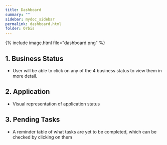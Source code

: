 ```yaml
---
title: Dashboard
summary: ""
sidebar: mydoc_sidebar
permalink: dashboard.html
folder: Orbis
---
```

{% include image.html file="dashboard.png" %}

## 1. Business Status
* User will be able to click on any of the 4 business status to view them in more detail. 

## 2. Application 
* Visual representation of application status

## 3. Pending Tasks
* A reminder table of what tasks are yet to be completed, which can be checked by clicking on them 

